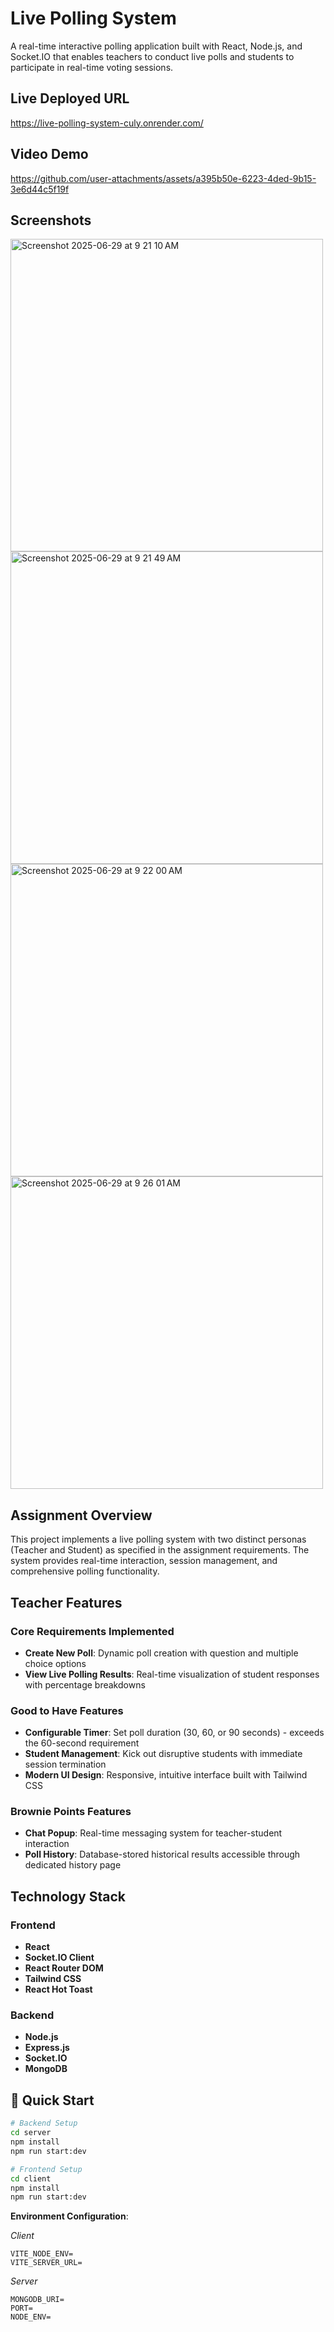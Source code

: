 # Live Polling System

A real-time interactive polling application built with React, Node.js, and Socket.IO that enables teachers to conduct live polls and students to participate in real-time voting sessions.

## Live Deployed URL

https://live-polling-system-culy.onrender.com/

## Video Demo

https://github.com/user-attachments/assets/a395b50e-6223-4ded-9b15-3e6d44c5f19f

## Screenshots

<img width="500" alt="Screenshot 2025-06-29 at 9 21 10 AM" src="https://github.com/user-attachments/assets/0fdd3b24-c0eb-4b04-aa78-515dea8773e1" />

<img width="500" alt="Screenshot 2025-06-29 at 9 21 49 AM" src="https://github.com/user-attachments/assets/7c01801f-d229-44b9-b27f-acb8521224fd" />

<img width="500" alt="Screenshot 2025-06-29 at 9 22 00 AM" src="https://github.com/user-attachments/assets/f7b7cac3-6410-4289-8039-8796b71ea053" />

<img width="500" alt="Screenshot 2025-06-29 at 9 26 01 AM" src="https://github.com/user-attachments/assets/d72984a9-6e6d-4a67-bc11-b795f370c798" />


## Assignment Overview

This project implements a live polling system with two distinct personas (Teacher and Student) as specified in the assignment requirements. The system provides real-time interaction, session management, and comprehensive polling functionality.

## Teacher Features

### Core Requirements Implemented

- **Create New Poll**: Dynamic poll creation with question and multiple choice options
- **View Live Polling Results**: Real-time visualization of student responses with percentage breakdowns

### Good to Have Features

- **Configurable Timer**: Set poll duration (30, 60, or 90 seconds) - exceeds the 60-second requirement
- **Student Management**: Kick out disruptive students with immediate session termination
- **Modern UI Design**: Responsive, intuitive interface built with Tailwind CSS

### Brownie Points Features

- **Chat Popup**: Real-time messaging system for teacher-student interaction
- **Poll History**: Database-stored historical results accessible through dedicated history page

## Technology Stack

### Frontend

- **React**
- **Socket.IO Client**
- **React Router DOM**
- **Tailwind CSS**
- **React Hot Toast**

### Backend

- **Node.js**
- **Express.js**
- **Socket.IO**
- **MongoDB**

## 🚀 Quick Start

```bash
# Backend Setup
cd server
npm install
npm run start:dev

# Frontend Setup
cd client
npm install
npm run start:dev
```

**Environment Configuration**:

_Client_

```env
VITE_NODE_ENV=
VITE_SERVER_URL=
```

_Server_

```env
MONGODB_URI=
PORT=
NODE_ENV=
```
